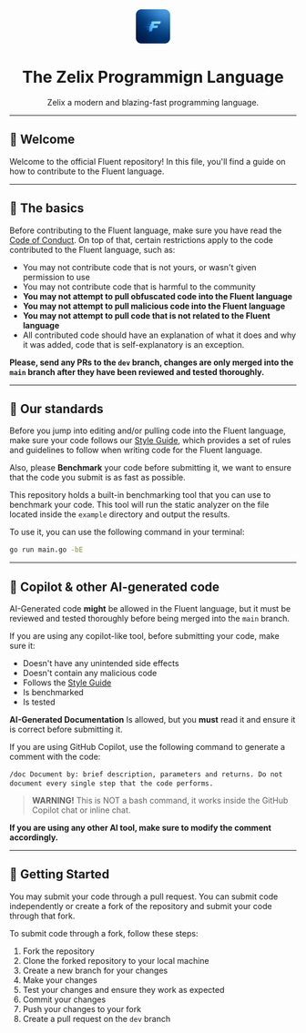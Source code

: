<div align="center">
    <img src="assets/logo.png" height="60" width="60">
    <h1>The Zelix Programmign Language</h1>
    Zelix a modern and blazing-fast programming language.
</div>

---

## 👋 Welcome

Welcome to the official Fluent repository! In this file, you'll find a guide on how to contribute to the Fluent language.

---

## 📝 The basics

Before contributing to the Fluent language, make sure you have read the [Code of Conduct](CODE_OF_CONDUCT.md).
On top of that, certain restrictions apply to the code contributed to the Fluent language, such as:

- You may not contribute code that is not yours, or wasn't given permission to use
- You may not contribute code that is harmful to the community
- **You may not attempt to pull obfuscated code into the Fluent language**
- **You may not attempt to pull malicious code into the Fluent language**
- **You may not attempt to pull code that is not related to the Fluent language**
- All contributed code should have an explanation of what it does and why it was added, code that is self-explanatory is an exception.

**Please, send any PRs to the `dev` branch, changes are only merged into the `main` branch after they have been reviewed and tested thoroughly.**

---

## 📝 Our standards

Before you jump into editing and/or pulling code into the Fluent language,
make sure your code follows our [Style Guide](STYLE_GUIDE.md),
which provides a set of rules and guidelines to follow when writing code for the Fluent language.

Also, please **Benchmark** your code before submitting it, we want
to ensure that the code you submit is as fast as possible.

This repository holds a built-in benchmarking tool that you can use to benchmark your code.
This tool will run the static analyzer on the file located inside the `example` directory and output the results.

To use it, you can use the following command in your terminal:

```bash
go run main.go -bE
```

---

## 🤖 Copilot & other AI-generated code

AI-Generated code **might** be allowed in the Fluent language, but it must be reviewed and tested thoroughly before being merged into the `main` branch.

If you are using any copilot-like tool, before submitting your code,
make sure it:

- Doesn't have any unintended side effects
- Doesn't contain any malicious code
- Follows the [Style Guide](STYLE_GUIDE.md)
- Is benchmarked
- Is tested

**AI-Generated Documentation**
Is allowed, but you **must** read it and ensure it is correct before submitting it.

If you are using GitHub Copilot, use the following command to generate a comment with the code:

```text
/doc Document by: brief description, parameters and returns. Do not document every single step that the code performs.
```

> **WARNING!** This is NOT a bash command,
> it works inside the GitHub Copilot chat or inline chat.

**If you are using any other AI tool, make sure to modify the comment accordingly.**

---

## 🚀 Getting Started

You may submit your code through a pull request. You can submit code independently or create a fork of the repository and submit your code through that fork.

To submit code through a fork, follow these steps:

1. Fork the repository
2. Clone the forked repository to your local machine
3. Create a new branch for your changes
4. Make your changes
5. Test your changes and ensure they work as expected
6. Commit your changes
7. Push your changes to your fork
8. Create a pull request on the `dev` branch